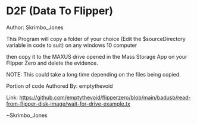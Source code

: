 # D2F (Data To Flipper)
Author: Skrimbo_Jones

This Program will copy a folder of your choice (Edit the $sourceDirectory variable in code to suit) on any windows 10 computer

then copy it to the MAXUS drive opened in the Mass Storage App on your Flipper Zero and delete the evidence.

NOTE: This could take a long time depending on the files being copied.

Portion of code Authored By: emptythevoid

Link: https://github.com/emptythevoid/flipperzero/blob/main/badusb/read-from-flipper-disk-image/wait-for-drive-example.tx
 
~Skrimbo_Jones
